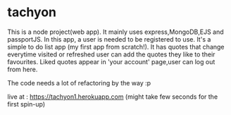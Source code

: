 # tachyon
This is a node project(web app).
It mainly uses express,MongoDB,EJS and passportJS.
In this app, a user is needed to be registered to use.
It's a simple to do list app (my first app from scratch!).
It has quotes that change everytime visited or refreshed user can add the quotes they like to their favourites.
Liked quotes appear in 'your account' page,user can log out from here.

The code needs a lot of refactoring by the way :p

live at  :  https://tachyon1.herokuapp.com (might take few seconds for the first spin-up)



